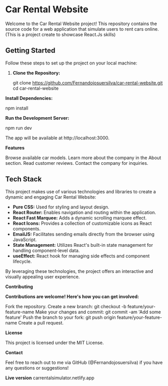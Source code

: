 # Car Rental Website

Welcome to the Car Rental Website project! This repository contains the source code for a web application that simulate users to rent cars online.
(This is a project create to showcase React.Js skills)

## Getting Started

Follow these steps to set up the project on your local machine:

1. **Clone the Repository:**

   
   git clone https://github.com/Fernandojosuersilva/car-rental-website.git
   cd car-rental-website

**Install Dependencies:**


npm install

**Run the Development Server:**


npm run dev

The app will be available at http://localhost:3000.

**Features**

Browse available car models.
Learn more about the company in the About section.
Read customer reviews.
Contact the company for inquiries.

## Tech Stack

This project makes use of various technologies and libraries to create a dynamic and engaging Car Rental Website:

- **Pure CSS:** Used for styling and layout design.
- **React Router:** Enables navigation and routing within the application.
- **React Fast Marquee:** Adds a dynamic scrolling marquee effect.
- **React Icons:** Provides a collection of customizable icons as React components.
- **EmailJS:** Facilitates sending emails directly from the browser using JavaScript.
- **State Management:** Utilizes React's built-in state management for handling component-level data.
- **useEffect:** React hook for managing side effects and component lifecycle.


By leveraging these technologies, the project offers an interactive and visually appealing user experience.


**Contributing**

**Contributions are welcome! Here's how you can get involved:**

Fork the repository.
Create a new branch: git checkout -b feature/your-feature-name
Make your changes and commit: git commit -am 'Add some feature'
Push the branch to your fork: git push origin feature/your-feature-name
Create a pull request.


**License**

This project is licensed under the MIT License.

**Contact**

Feel free to reach out to me via GitHub (@Fernandojosuersilva) if you have any questions or suggestions!

**Live version**
carrentalsimulator.netlify.app
